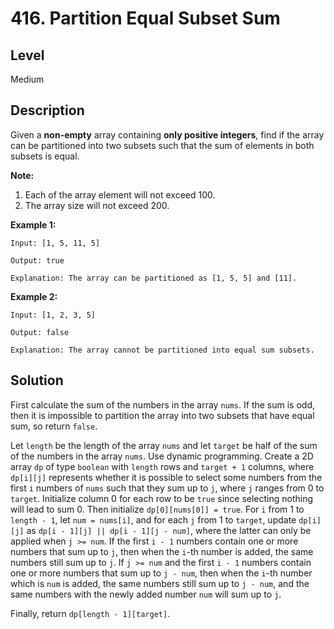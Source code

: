 # 416. Partition Equal Subset Sum
## Level
Medium

## Description
Given a **non-empty** array containing **only positive integers**, find if the array can be partitioned into two subsets such that the sum of elements in both subsets is equal.

**Note:**

1. Each of the array element will not exceed 100.
2. The array size will not exceed 200.

**Example 1:**
```
Input: [1, 5, 11, 5]

Output: true

Explanation: The array can be partitioned as [1, 5, 5] and [11].
```

**Example 2:**
```
Input: [1, 2, 3, 5]

Output: false

Explanation: The array cannot be partitioned into equal sum subsets.
```

## Solution
First calculate the sum of the numbers in the array `nums`. If the sum is odd, then it is impossible to partition the array into two subsets that have equal sum, so return `false`.

Let `length` be the length of the array `nums` and let `target` be half of the sum of the numbers in the array `nums`. Use dynamic programming. Create a 2D array `dp` of type `boolean` with `length` rows and `target + 1` columns, where `dp[i][j]` represents whether it is possible to select some numbers from the first `i` numbers of `nums` such that they sum up to `j`, where `j` ranges from 0 to `target`. Initialize column 0 for each row to be `true` since selecting nothing will lead to sum 0. Then initialize `dp[0][nums[0]] = true`. For `i` from 1 to `length - 1`, let `num = nums[i]`, and for each `j` from 1 to `target`, update `dp[i][j]` as `dp[i - 1][j] || dp[i - 1][j - num]`, where the latter can only be applied when `j >= num`. If the first `i - 1` numbers contain one or more numbers that sum up to `j`, then when the `i`-th number is added, the same numbers still sum up to `j`. If `j >= num` and the first `i - 1` numbers contain one or more numbers that sum up to `j - num`, then when the `i`-th number which is `num` is added, the same numbers still sum up to `j - num`, and the same numbers with the newly added number `num` will sum up to `j`.

Finally, return `dp[length - 1][target]`.
